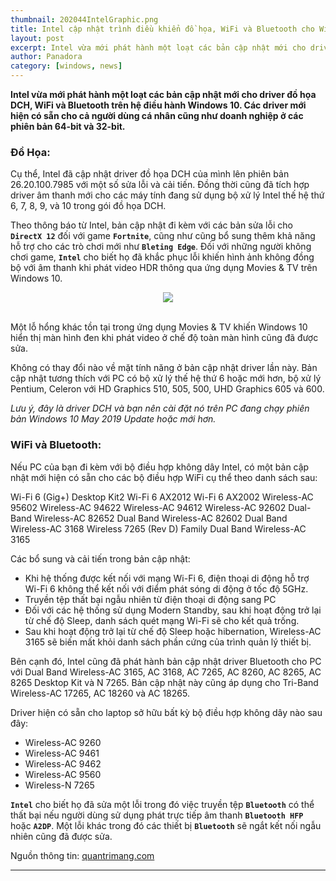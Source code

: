 ```yaml
---
thumbnail: 202044IntelGraphic.png
title: Intel cập nhật trình điều khiển đồ họa, WiFi và Bluetooth cho Windows 10
layout: post
excerpt: Intel vừa mới phát hành một loạt các bản cập nhật mới cho driver đồ họa DCH
author: Panadora
category: [windows, news]
---
```


**Intel vừa mới phát hành một loạt các bản cập nhật mới cho driver đồ họa DCH, WiFi và Bluetooth trên hệ điều hành Windows 10. Các driver mới hiện có sẵn cho cả người dùng cá nhân cũng như doanh nghiệp ở các phiên bản 64-bit và 32-bit.**

<h3 style="font-weight: bold;">Đồ Họa:</h3>

Cụ thể, Intel đã cập nhật driver đồ họa DCH của mình lên phiên bản 26.20.100.7985 với một số sửa lỗi và cải tiến. Đồng thời cũng đã tích hợp driver âm thanh mới cho các máy tính đang sử dụng bộ xử lý Intel thế hệ thứ 6, 7, 8, 9, và 10 trong gói đồ họa DCH.

Theo thông báo từ Intel, bản cập nhật đi kèm với các bản sửa lỗi cho **`DirectX 12`** đối với game **`Fortnite`**, cũng như cũng bổ sung thêm khả năng hỗ trợ cho các trò chơi mới như **`Bleting Edge`**. Đối với những người không chơi game, **`Intel`** cho biết họ đã khắc phục lỗi khiến hình ảnh không đồng bộ với âm thanh khi phát video HDR thông qua ứng dụng Movies & TV trên Windows 10.

<center><img class="img-thumbnail" src="{{site.baseurl}}/image/202044IntelGraphic-2.jpg"></center><br>

Một lỗ hổng khác tồn tại trong ứng dụng Movies & TV khiến Windows 10 hiển thị màn hình đen khi phát video ở chế độ toàn màn hình cũng đã được sửa.

Không có thay đổi nào về mặt tính năng ở bản cập nhật driver lần này. Bản cập nhật tương thích với PC có bộ xử lý thế hệ thứ 6 hoặc mới hơn, bộ xử lý Pentium, Celeron với HD Graphics 510, 505, 500, UHD Graphics 605 và 600.

*Lưu ý, đây là driver DCH và bạn nên cài đặt nó trên PC đang chạy phiên bản Windows 10 May 2019 Update hoặc mới hơn.*

<h3 style="font-weight: bold;">WiFi và Bluetooth:</h3>

Nếu PC của bạn đi kèm với bộ điều hợp không dây Intel, có một bản cập nhật mới hiện có sẵn cho các bộ điều hợp WiFi cụ thể theo danh sách sau:

Wi-Fi 6 (Gig+) Desktop Kit2
Wi-Fi 6 AX2012
Wi-Fi 6 AX2002
Wireless-AC 95602
Wireless-AC 94622
Wireless-AC 94612
Wireless-AC 92602
Dual-Band Wireless-AC 82652
Dual Band Wireless-AC 82602
Dual Band Wireless-AC 3168
Wireless 7265 (Rev D) Family
Dual Band Wireless-AC 3165

Các bổ sung và cải tiến trong bản cập nhật:

- Khi hệ thống được kết nối với mạng Wi-Fi 6, điện thoại di động hỗ trợ Wi-Fi 6 không thể kết nối với điểm phát sóng di động ở tốc độ 5GHz.
- Truyền tệp thất bại ngẫu nhiên từ điện thoại di động sang PC
- Đối với các hệ thống sử dụng Modern Standby, sau khi hoạt động trở lại từ chế độ Sleep, danh sách quét mạng Wi-Fi sẽ cho kết quả trống.
- Sau khi hoạt động trở lại từ chế độ Sleep hoặc hibernation, Wireless-AC 3165 sẽ biến mất khỏi danh sách phần cứng của trình quản lý thiết bị.

Bên cạnh đó, Intel cũng đã phát hành bản cập nhật driver Bluetooth cho PC với Dual Band Wireless-AC 3165, AC 3168, AC 7265, AC 8260, AC 8265, AC 8265 Desktop Kit và N 7265. Bản cập nhật này cũng áp dụng cho Tri-Band Wireless-AC 17265, AC 18260 và AC 18265.

Driver hiện có sẵn cho laptop sở hữu bất kỳ bộ điều hợp không dây nào sau đây:

- Wireless-AC 9260
- Wireless-AC 9461
- Wireless-AC 9462
- Wireless-AC 9560
- Wireless-N 7265

**`Intel`** cho biết họ đã sửa một lỗi trong đó việc truyền tệp **`Bluetooth`** có thể thất bại nếu người dùng sử dụng phát trực tiếp âm thanh **`Bluetooth HFP`** hoặc **`A2DP`**. Một lỗi khác trong đó các thiết bị **`Bluetooth`** sẽ ngắt kết nối ngẫu nhiên cũng đã được sửa.

Nguồn thông tin: [quantrimang.com](https://quantrimang.com/intel-cap-nhat-trinh-driver-do-hoa-wifi-va-bluetooth-cho-windows-10-170846?fbclid=IwAR0So3YoyjBgNwShJiIB2XKXOKy1sB41vIPi3aRmaijIaQNkOAnYOw4Mgj0)
<hr>
